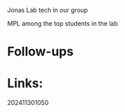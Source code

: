 
Jonas Lab tech in our group

MPL among the top students in the lab


# Follow-ups


# Links: 



202411301050
